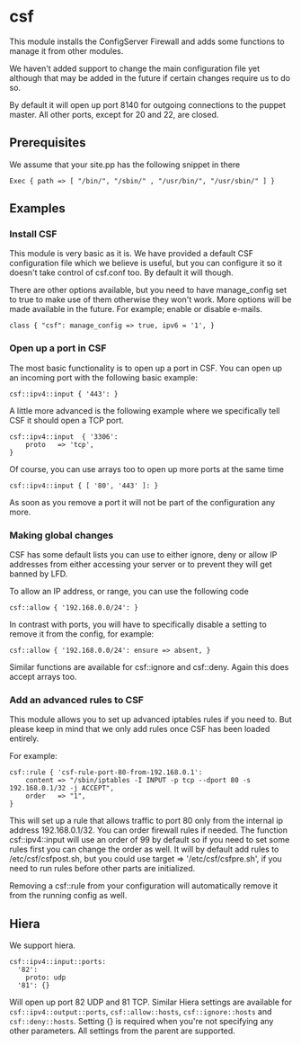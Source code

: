 # csf

This module installs the ConfigServer Firewall and adds
some functions to manage it from other modules.

We haven't added support to change the main configuration
file yet although that may be added in the future if certain
changes require us to do so. 

By default it will open up port 8140 for outgoing connections
to the puppet master. All other ports, except for 20 and 22, are
closed. 

## Prerequisites
We assume that your site.pp has the following snippet in there

```
Exec { path => [ "/bin/", "/sbin/" , "/usr/bin/", "/usr/sbin/" ] }
```

## Examples
### Install CSF
This module is very basic as it is. We have provided a default CSF
configuration file which we believe is useful, but you can configure
it so it doesn't take control of csf.conf too. By default it will though.

There are other options available, but you need to have manage_config set
to true to make use of them otherwise they won't work. More options will
be made available in the future. For example; enable or disable e-mails.

```
class { "csf": manage_config => true, ipv6 = '1', }
``` 

### Open up a port in CSF
The most basic functionality is to open up a port in CSF. You can open
up an incoming port with the following basic example:

```
csf::ipv4::input { '443': }
```

A little more advanced is the following example where we specifically
tell CSF it should open a TCP port.

```
csf::ipv4::input  { '3306':
	proto	=> 'tcp',
}
```

Of course, you can use arrays too to open up more ports at the same time

```
csf::ipv4::input { [ '80', '443' ]: }
```

As soon as you remove a port it will not be part of the configuration
any more.

### Making global changes
CSF has some default lists you can use to either ignore, deny or allow
IP addresses from either accessing your server or to prevent they will
get banned by LFD.

To allow an IP address, or range, you can use the following code

```
csf::allow { '192.168.0.0/24': }
```

In contrast with ports, you will have to specifically disable a setting to
remove it from the config, for example:

```
csf::allow { '192.168.0.0/24': ensure => absent, }
```

Similar functions are available for csf::ignore and csf::deny. Again this
does accept arrays too.

### Add an advanced rules to CSF
This module allows you to set up advanced iptables rules if you need to. But
please keep in mind that we only add rules once CSF has been loaded entirely.

For example:

```
csf::rule { 'csf-rule-port-80-from-192.168.0.1':
	content => "/sbin/iptables -I INPUT -p tcp --dport 80 -s 192.168.0.1/32 -j ACCEPT",
	order	=> "1",
}
```

This will set up a rule that allows traffic to port 80 only from the internal
ip address 192.168.0.1/32. You can order firewall rules if needed. The function
csf::ipv4::input will use an order of 99 by default so if you need to set some
rules first you can change the order as well. It will by default add rules to 
/etc/csf/csfpost.sh, but you could use target => '/etc/csf/csfpre.sh', if you
need to run rules before other parts are initialized.

Removing a csf::rule from your configuration will automatically remove it from
the running config as well.

## Hiera

We support hiera.

```
csf::ipv4::input::ports:
  '82':
    proto: udp
  '81': {}
```

Will open up port 82 UDP and 81 TCP. Similar Hiera settings are available for
`csf::ipv4::output::ports`, `csf::allow::hosts`, `csf::ignore::hosts` and
`csf::deny::hosts`. Setting {} is required when you're not specifying any other
parameters. All settings from the parent are supported.
